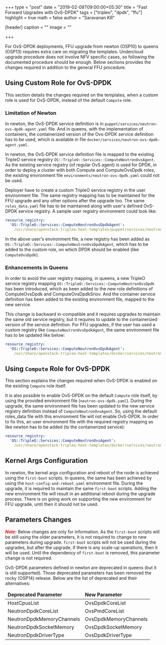 +++
type = "post"
date = "2019-02-08T09:00:00+05:30"
title = "Fast Forward Upgrades with OvS-DPDK"
tags = ["tripleo", "dpdk", "ffu"]
highlight = true
math = false
author = "Saravanan KR"

[header]
  caption = ""
  image = ""

+++

For OvS-DPDK deployments, FFU upgrade from newton (OSP10) to queens (OSP13)
requires extra care on migrating the templates. Undercloud upgrade procedure
does not involve NFV specific cases, so following the documented procedure
should be enough. Below sections provides the changes required in addition to
the general FFU procedure.

## Using Custom Role for OvS-DPDK

This section details the changes required on the templates, when a custom role
is used for OvS-DPDK, instead of the default `Compute` role.

### Limitation of Newton

In newton, the OvS-DPDK service definition is in
`puppet/services/neutron-ovs-dpdk-agent.yaml` file. And in queens, with the
implementation of containers, the containerized version of the Ovs-DPDK
service definition has to be used, which is available in file
`docker/services/neutron-ovs-dpdk-agent.yaml`.

In newton, the OvS-DPDK service definition file is mapped to the existing
TripleO service registry `OS::TripleO::Services::ComputeNeutronOvsAgent`.
As the existing service registry (of regular OvS agent) is used for DPDK, in
order to deploy a cluster with both Compute and ComputeOvsDpdk roles, the
existing environment file `environments/neutron-ovs-dpdk.yaml` could not
be used.

Deployer have to create a custom TripleO service registry in the user
environment file. The same registry mapping has to be maintained for the FFU
upgrade and any other options after the upgrade too. The same
`roles_data.yaml` file has to be maintained along with user's defined
OvS-DPDK service registry. A sample user registry environment could look like:

```yaml
resource_registry:
  'OS::TripleO::Services::ComputeNeutronOvsDpdkAgent':
    /usr/share/openstack-tripleo-heat-templates/puppet/services/neutron-ovs-dpdk-agent.yaml
```

In the above user's environment file, a new registry has been added as
`OS::TripleO::Services::ComputeNeutronOvsDpdkAgent`, which has to be added
to the custom role, on which DPDK should be enabled (like
`ComputeOvsDpdk`).


### Enhancements in Queens

In order to avoid the user registry mapping, in queens, a new TripleO service
registry mapping `OS::TripleO::Services::ComputeNeutronOvsDpdk` has been
introduced, which as been added to the new role definitions of ComputeOvsDpdk
and ComputeOvsDpdkSriov. And the container service definition has been added
to the existing environment file, mapped to the new service.

This change is backward in-compatible and it requires upgrades to maintain the
same old service registry, but it requires to update to the containerized
version of the service definition. For FFU upgrades, if the user has used a
custom registry like `ComputeNeutronOvsDpdkAgent`, the same environment file
has to be updated like below:

```yaml
resource_registry:
  'OS::TripleO::Services::ComputeNeutronOvsDpdkAgent':
    /usr/share/openstack-tripleo-heat-templates/docker/services/neutron-ovs-dpdk-agent.yaml
```

## Using `Compute` Role for OvS-DPDK

This section explains the changes required when OvS-DPDK is enabled on the
existing `Compute` role itself.

It is also possible to enable OvS-DPDK on the default `Compute` role itself,
by using the provided environment file (`neutron-ovs-dpdk.yaml`). During the
upgrade, the same environment file has been updated to the new service
registry definition instead of `ComputeNeutronOvsAgent`. So, using the default
roles_data file with this environment file will not enable OvS-DPDK. In order
to fix this, an user environment file with the required registry mapping as
like newton has to be added (to the containerized service):

```yaml
resource_registry:
  'OS::TripleO::Services::ComputeNeutronOvsAgent':
    /usr/share/openstack-tripleo-heat-templates/docker/services/neutron-ovs-dpdk-agent.yaml
```

## Kernel Args Configuration

In newton, the kernel args configuration and reboot of the node is achieved
using the `first-boot` scripts. In queens, the same has been achieved by using
the `host-config-and-reboot.yaml` environment file. During the upgrade, it is
required to maintain the same `first-boot` scripts. Adding the new environment
file will result in an additional reboot during the upgrade process. There is
on going work on supporting the new environment for FFU upgrade, until then it
should not be used.


## Parameters Changes

<span style='color:red;'>**_Note:_**</span> Below changes are only for
information. As the `first-boot` scripts will be still using the older
parameters, it is not required to change to new parameters during upgrade.
`first-boot` scripts will not be used during the upgrades, but after the
upgrade, if there is any scale-up operations, then it will be used. Until the
dependency of `first-boot`  is removed, this parameter change is not required.

OvS-DPDK parameters defined in newton are deprecated in queens (but it is
still supported). Those deprecated parameters has been removed the rocky
(OSP14) release. Below are the list of deprecated and their alternatives:

<table class="table"> <thead> <tr><td><b>Deprecated
Parameter</b></td><td><b>New Parameter</b></td></tr> </thead> <tbody>
<tr><td>HostCpusList</td><td>OvsDpdkCoreList</td></tr>
<tr><td>NeutronDpdkCoreList</td><td>OvsPmdCoreList</td></tr>
<tr><td>NeutronDpdkMemoryChannels</td><td>OvsDpdkMemoryChannels</td></tr>
<tr><td>NeutronDpdkSocketMemory</td><td>OvsDpdkSocketMemory</td></tr>
<tr><td>NeutronDpdkDriverType</td><td>OvsDpdkDriverType</td></tr> </tbody>
</table>

